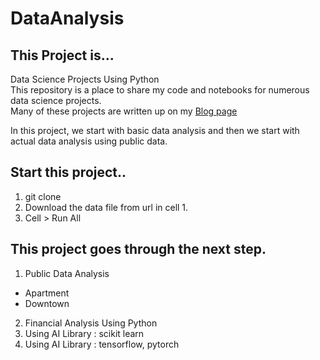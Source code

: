 # DataAnalysis
## This Project is...
Data Science Projects Using Python <br/> 
This repository is a place to share my code and notebooks for numerous data science projects. <br/>
Many of these projects are written up on my [Blog page](https://0ver-grow.tistory.com/)

In this project, we start with basic data analysis and then we start with actual data analysis using public data.

## Start this project..
1. git clone
2. Download the data file from url in cell 1.
3. Cell > Run All

## This project goes through the next step.
1. Public Data Analysis
- Apartment
- Downtown
2. Financial Analysis Using Python
3. Using AI Library : scikit learn
4. Using AI Library : tensorflow, pytorch
